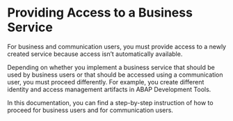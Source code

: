 <!-- loioab87ca2c00fe4b6f9c0f73562fc271c6 -->

# Providing Access to a Business Service

For business and communication users, you must provide access to a newly created service because access isn’t automatically available.

Depending on whether you implement a business service that should be used by business users or that should be accessed using a communication user, you must proceed differently. For example, you create different identity and access management artifacts in ABAP Development Tools.

In this documentation, you can find a step-by-step instruction of how to proceed for business users and for communication users.

